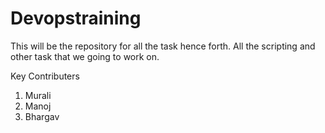 # Devopstraining

This will be the repository for all the task hence forth. All the scripting and other task that we going to work on.

Key Contributers
 1. Murali
 2. Manoj
 3. Bhargav

